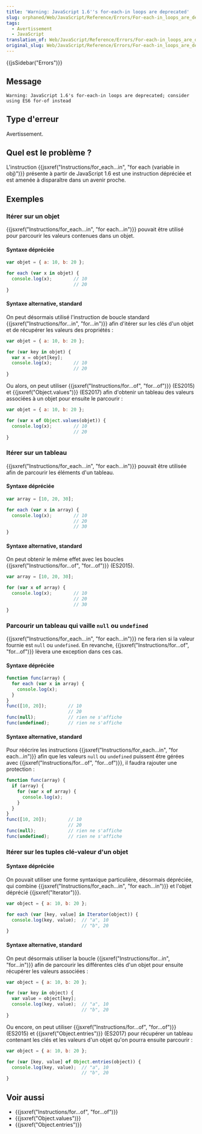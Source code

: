 ```yaml
---
title: 'Warning: JavaScript 1.6''s for-each-in loops are deprecated'
slug: orphaned/Web/JavaScript/Reference/Errors/For-each-in_loops_are_deprecated
tags:
  - Avertissement
  - JavaScript
translation_of: Web/JavaScript/Reference/Errors/For-each-in_loops_are_deprecated
original_slug: Web/JavaScript/Reference/Errors/For-each-in_loops_are_deprecated
---
```

{{jsSidebar("Errors")}}

## Message

```
Warning: JavaScript 1.6's for-each-in loops are deprecated; consider using ES6 for-of instead
```

## Type d'erreur

Avertissement.

## Quel est le problème ?

L'instruction {{jsxref("Instructions/for_each...in", "for each (variable in obj)")}} présente à partir de JavaScript 1.6 est une instruction dépréciée et est amenée à disparaître dans un avenir proche.

## Exemples

### Itérer sur un objet

{{jsxref("Instructions/for_each...in", "for each...in")}} pouvait être utilisé pour parcourir les valeurs contenues dans un objet.

#### Syntaxe dépréciée

```js example-bad
var objet = { a: 10, b: 20 };

for each (var x in objet) {
  console.log(x);        // 10
                         // 20
}
```

#### Syntaxe alternative, standard

On peut désormais utilisé l'instruction de boucle standard {{jsxref("Instructions/for...in", "for...in")}} afin d'itérer sur les clés d'un objet et de récupérer les valeurs des propriétés :

```js example-good
var objet = { a: 10, b: 20 };

for (var key in objet) {
  var x = objet[key];
  console.log(x);        // 10
                         // 20
}
```

Ou alors, on peut utiliser {{jsxref("Instructions/for...of", "for...of")}} (ES2015) et {{jsxref("Object.values")}} (ES2017) afin d'obtenir un tableau des valeurs associées à un objet pour ensuite le parcourir :

```js example-good
var objet = { a: 10, b: 20 };

for (var x of Object.values(objet)) {
  console.log(x);        // 10
                         // 20
}
```

### Itérer sur un tableau

{{jsxref("Instructions/for_each...in", "for each...in")}} pouvait être utilisée afin de parcourir les éléments d'un tableau.

#### Syntaxe dépréciée

```js example-bad
var array = [10, 20, 30];

for each (var x in array) {
  console.log(x);        // 10
                         // 20
                         // 30
}
```

#### Syntaxe alternative, standard

On peut obtenir le même effet avec les boucles {{jsxref("Instructions/for...of", "for...of")}} (ES2015).

```js example-good
var array = [10, 20, 30];

for (var x of array) {
  console.log(x);        // 10
                         // 20
                         // 30
}
```

### Parcourir un tableau qui vaille `null` ou `undefined`

{{jsxref("Instructions/for_each...in", "for each...in")}} ne fera rien si la valeur fournie est `null` ou `undefined`. En revanche, {{jsxref("Instructions/for...of", "for...of")}} lèvera une exception dans ces cas.

#### Syntaxe dépréciée

```js example-bad
function func(array) {
  for each (var x in array) {
    console.log(x);
  }
}
func([10, 20]);        // 10
                       // 20
func(null);            // rien ne s'affiche
func(undefined);       // rien ne s'affiche
```

#### Syntaxe alternative, standard

Pour réécrire les instructions {{jsxref("Instructions/for_each...in", "for each...in")}} afin que les valeurs `null` ou `undefined` puissent être gérées avec {{jsxref("Instructions/for...of", "for...of")}}, il faudra rajouter une protection :

```js example-good
function func(array) {
  if (array) {
    for (var x of array) {
      console.log(x);
    }
  }
}
func([10, 20]);        // 10
                       // 20
func(null);            // rien ne s'affiche
func(undefined);       // rien ne s'affiche
```

### Itérer sur les tuples clé-valeur d'un objet

#### Syntaxe dépréciée

On pouvait utiliser une forme syntaxique particulière, désormais dépréciée, qui combine {{jsxref("Instructions/for_each...in", "for each...in")}} et l'objet déprécié {{jsxref("Iterator")}}.

```js example-bad
var object = { a: 10, b: 20 };

for each (var [key, value] in Iterator(object)) {
  console.log(key, value);  // "a", 10
                            // "b", 20
}
```

#### Syntaxe alternative, standard

On peut désormais utiliser la boucle {{jsxref("Instructions/for...in", "for...in")}} afin de parcourir les différentes clés d'un objet pour ensuite récupérer les valeurs associées :

```js example-good
var object = { a: 10, b: 20 };

for (var key in object) {
  var value = object[key];
  console.log(key, value);  // "a", 10
                            // "b", 20
}
```

Ou encore, on peut utiliser {{jsxref("Instructions/for...of", "for...of")}} (ES2015) et {{jsxref("Object.entries")}} (ES2017) pour récupérer un tableau contenant les clés et les valeurs d'un objet qu'on pourra ensuite parcourir :

```js example-good
var object = { a: 10, b: 20 };

for (var [key, value] of Object.entries(object)) {
  console.log(key, value);  // "a", 10
                            // "b", 20
}
```

## Voir aussi

- {{jsxref("Instructions/for...of", "for...of")}}
- {{jsxref("Object.values")}}
- {{jsxref("Object.entries")}}
